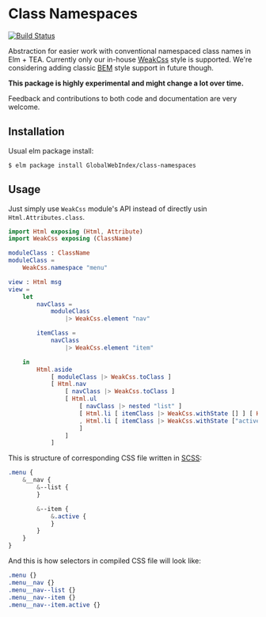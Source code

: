 # Class Namespaces

[![Build Status](https://travis-ci.org/GlobalWebIndex/class-namespaces.svg?branch=master)](https://travis-ci.org/GlobalWebIndex/class-namespaces)

Abstraction for easier work with conventional namespaced class names in Elm + TEA.
Currently only our in-house [WeakCss](https://github.com/GlobalWebIndex/weak-css) style is supported.
We're considering adding classic [BEM](http://getbem.com/) style support in future though.

**This package is highly experimental and might change a lot over time.**

Feedback and contributions to both code and documentation are very welcome.

## Installation

Usual elm package install:

```
$ elm package install GlobalWebIndex/class-namespaces
```

## Usage

Just simply use `WeakCss` module's API instead of directly usin `Html.Attributes.class`.

```elm
import Html exposing (Html, Attribute)
import WeakCss exposing (ClassName)

moduleClass : ClassName
moduleClass =
    WeakCss.namespace "menu"

view : Html msg
view =
    let
        navClass =
            moduleClass
                |> WeakCss.element "nav"

        itemClass =
            navClass
                |> WeakCss.element "item"

    in
        Html.aside
            [ moduleClass |> WeakCss.toClass ]
            [ Html.nav
                [ navClass |> WeakCss.toClass ]
                [ Html.ul
                    [ navClass |> nested "list" ]
                    [ Html.li [ itemClass |> WeakCss.withState [] ] [ Html.text "first item"]
                    , Html.li [ itemClass |> WeakCss.withState ["active"] ] [ Html.text "second active item"]
                    ]
                ]
            ]
```

This is structure of corresponding CSS file written in [SCSS](http://sass-lang.com/):

```scss
.menu {
    &__nav {
        &--list {
        }

        &--item {
            &.active {
            }
        }
    }
}
```

And this is how selectors in compiled CSS file will look like:

```css
.menu {}
.menu__nav {}
.menu__nav--list {}
.menu__nav--item {}
.menu__nav--item.active {}
```
